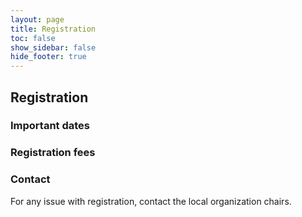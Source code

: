 ```yaml
---
layout: page
title: Registration
toc: false
show_sidebar: false
hide_footer: true
---
```


## Registration


### Important dates


### Registration fees


### Contact
For any issue with registration, contact the local organization chairs.
